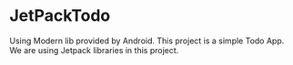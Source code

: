 # JetPackTodo
Using Modern lib provided by Android.
This project is a simple Todo App. We are using Jetpack libraries in this project.
